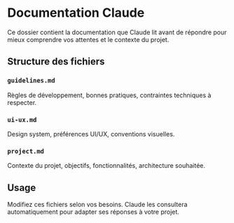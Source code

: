 # Documentation Claude

Ce dossier contient la documentation que Claude lit avant de répondre pour mieux comprendre vos attentes et le contexte du projet.

## Structure des fichiers

### `guidelines.md`
Règles de développement, bonnes pratiques, contraintes techniques à respecter.

### `ui-ux.md`
Design system, préférences UI/UX, conventions visuelles.

### `project.md`
Contexte du projet, objectifs, fonctionnalités, architecture souhaitée.

## Usage
Modifiez ces fichiers selon vos besoins. Claude les consultera automatiquement pour adapter ses réponses à votre projet.